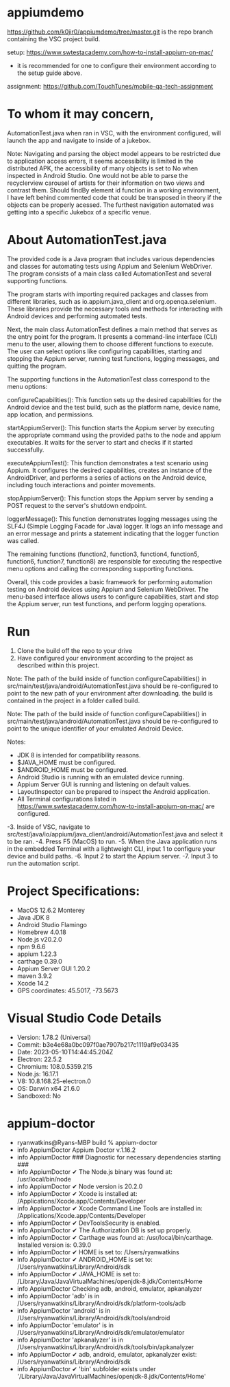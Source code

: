 # appiumdemo

https://github.com/k0jir0/appiumdemo/tree/master.git is the repo branch containing the VSC project build.

setup: https://www.swtestacademy.com/how-to-install-appium-on-mac/
- it is recommended for one to configure their environment according to the setup guide above.

assignment: https://github.com/TouchTunes/mobile-qa-tech-assignment

# To whom it may concern,
AutomationTest.java when ran in VSC, with the environment configured, will launch the app and navigate to inside of a jukebox.

Note: Navigating and parsing the object model appears to be restricted due to application access errors, it seems accessibility is limited in the distributed APK, the accessibility of many objects is set to No when inspected in Android Studio. One would not be able to parse the recyclerview carousel of artists for their information on two views and contrast them. Should findBy element id function in a working environment, I have left behind commented code that could be transposed in theory if the objects can be properly acessed. The furthest navigation automated was getting into a specific Jukebox of a specific venue.

# About AutomationTest.java

The provided code is a Java program that includes various dependencies and classes for automating tests using Appium and Selenium WebDriver. The program consists of a main class called AutomationTest and several supporting functions.

The program starts with importing required packages and classes from different libraries, such as io.appium.java_client and org.openqa.selenium. These libraries provide the necessary tools and methods for interacting with Android devices and performing automated tests.

Next, the main class AutomationTest defines a main method that serves as the entry point for the program. It presents a command-line interface (CLI) menu to the user, allowing them to choose different functions to execute. The user can select options like configuring capabilities, starting and stopping the Appium server, running test functions, logging messages, and quitting the program.

The supporting functions in the AutomationTest class correspond to the menu options:

configureCapabilities(): This function sets up the desired capabilities for the Android device and the test build, such as the platform name, device name, app location, and permissions.

startAppiumServer(): This function starts the Appium server by executing the appropriate command using the provided paths to the node and appium executables. It waits for the server to start and checks if it started successfully.

executeAppiumTest(): This function demonstrates a test scenario using Appium. It configures the desired capabilities, creates an instance of the AndroidDriver, and performs a series of actions on the Android device, including touch interactions and pointer movements.

stopAppiumServer(): This function stops the Appium server by sending a POST request to the server's shutdown endpoint.

loggerMessage(): This function demonstrates logging messages using the SLF4J (Simple Logging Facade for Java) logger. It logs an info message and an error message and prints a statement indicating that the logger function was called.

The remaining functions (function2, function3, function4, function5, function6, function7, function8) are responsible for executing the respective menu options and calling the corresponding supporting functions.

Overall, this code provides a basic framework for performing automation testing on Android devices using Appium and Selenium WebDriver. The menu-based interface allows users to configure capabilities, start and stop the Appium server, run test functions, and perform logging operations.

# Run
1. Clone the build off the repo to your drive
2. Have configured your environment according to the project as described within this project.

Note: The path of the build inside of function configureCapabilities() in src/main/test/java/android/AutomationTest.java should be re-configured to point to the new path of your environment after downloading. the build is contained in the project in a folder called build.

Note: The path of the build inside of function configureCapabilities() in src/main/test/java/android/AutomationTest.java should be re-configured to point to the unique identifier of your emulated Android Device. 

Notes:
- JDK 8 is intended for compatibility reasons. 
- $JAVA_HOME must be configured.
- $ANDROID_HOME must be configured.
- Android Studio is running with an emulated device running.
- Appium Server GUI is running and listening on default values.
- LayoutInspector can be prepared to inspect the Android application.
- All Terminal configurations listed in https://www.swtestacademy.com/how-to-install-appium-on-mac/ are configured.

-3. Inside of VSC, navigate to src/test/java/io/appium/java_client/android/AutomationTest.java and select it to be ran.
-4. Press F5 (MacOS) to run.
-5. When the Java application runs in the embedded Terminal with a lightweight CLI, input 1 to configure your device and build paths.
-6. Input 2 to start the Appium server.
-7. Input 3 to run the automation script.

# Project Specifications:
- MacOS 12.6.2 Monterey
- Java JDK 8
- Android Studio Flamingo
- Homebrew 4.0.18
- Node.js v20.2.0
- npm 9.6.6
- appium 1.22.3
- carthage 0.39.0
- Appium Server GUI 1.20.2
- maven 3.9.2
- Xcode 14.2
- GPS coordinates: 45.5017, -73.5673

# Visual Studio Code Details
- Version: 1.78.2 (Universal)
- Commit: b3e4e68a0bc097f0ae7907b217c1119af9e03435
- Date: 2023-05-10T14:44:45.204Z
- Electron: 22.5.2
- Chromium: 108.0.5359.215
- Node.js: 16.17.1
- V8: 10.8.168.25-electron.0
- OS: Darwin x64 21.6.0
- Sandboxed: No

# appium-doctor
- ryanwatkins@Ryans-MBP build % appium-doctor
- info AppiumDoctor Appium Doctor v.1.16.2
- info AppiumDoctor ### Diagnostic for necessary dependencies starting ###
- info AppiumDoctor  ✔ The Node.js binary was found at: /usr/local/bin/node
- info AppiumDoctor  ✔ Node version is 20.2.0
- info AppiumDoctor  ✔ Xcode is installed at: /Applications/Xcode.app/Contents/Developer
- info AppiumDoctor  ✔ Xcode Command Line Tools are installed in: /Applications/Xcode.app/Contents/Developer
- info AppiumDoctor  ✔ DevToolsSecurity is enabled.
- info AppiumDoctor  ✔ The Authorization DB is set up properly.
- info AppiumDoctor  ✔ Carthage was found at: /usr/local/bin/carthage. Installed version is: 0.39.0
- info AppiumDoctor  ✔ HOME is set to: /Users/ryanwatkins
- info AppiumDoctor  ✔ ANDROID_HOME is set to: /Users/ryanwatkins/Library/Android/sdk
- info AppiumDoctor  ✔ JAVA_HOME is set to: /Library/Java/JavaVirtualMachines/openjdk-8.jdk/Contents/Home
- info AppiumDoctor    Checking adb, android, emulator, apkanalyzer
- info AppiumDoctor      'adb' is in /Users/ryanwatkins/Library/Android/sdk/platform-tools/adb
- info AppiumDoctor      'android' is in /Users/ryanwatkins/Library/Android/sdk/tools/android
- info AppiumDoctor      'emulator' is in /Users/ryanwatkins/Library/Android/sdk/emulator/emulator
- info AppiumDoctor      'apkanalyzer' is in /Users/ryanwatkins/Library/Android/sdk/tools/bin/apkanalyzer
- info AppiumDoctor  ✔ adb, android, emulator, apkanalyzer exist: /Users/ryanwatkins/Library/Android/sdk
- info AppiumDoctor  ✔ 'bin' subfolder exists under '/Library/Java/JavaVirtualMachines/openjdk-8.jdk/Contents/Home'
